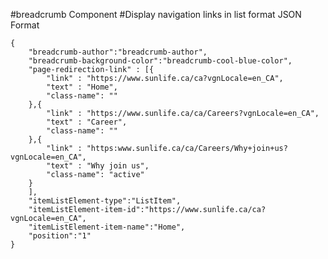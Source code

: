 #breadcrumb Component
#Display navigation links in list format
JSON Format
```
{
    "breadcrumb-author":"breadcrumb-author",
    "breadcrumb-background-color":"breadcrumb-cool-blue-color",
    "page-redirection-link" : [{
        "link" : "https://www.sunlife.ca/ca?vgnLocale=en_CA",
        "text" : "Home",
        "class-name": ""
    },{
        "link" : "https://www.sunlife.ca/ca/Careers?vgnLocale=en_CA",
        "text" : "Career",
        "class-name": ""
    },{
        "link" : "https:www.sunlife.ca/ca/Careers/Why+join+us?vgnLocale=en_CA",
        "text" : "Why join us",
        "class-name": "active"
    }
    ],
    "itemListElement-type":"ListItem",
    "itemListElement-item-id":"https://www.sunlife.ca/ca?vgnLocale=en_CA",
    "itemListElement-item-name":"Home",
    "position":"1"
}
```
<!-- Classes available for "breadcrumb-background-color" are "breadcrumb-light-cool-blue-color","breadcrumb-cool-blue-color" and links colors are changed accordingly -->
<!-- For "breadcrumb-athor" available class is "breadcrumb-autor" which is only for authoring. -->